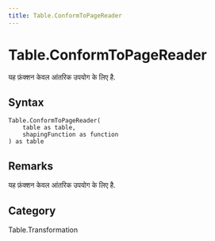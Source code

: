 ```yaml
---
title: Table.ConformToPageReader
---
```


# Table.ConformToPageReader


यह फ़ंक्शन केवल आंतरिक उपयोग के लिए है.


## Syntax

```powerquery
Table.ConformToPageReader(
    table as table,
    shapingFunction as function
) as table
```


## Remarks

यह फ़ंक्शन केवल आंतरिक उपयोग के लिए है.



## Category
Table.Transformation
